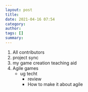 ```yaml
---
layout: post
title: 
date: 2021-04-16 07:54
category: 
author: 
tags: []
summary: 
---
```


1. All contributors
1. project sync
1. my game creation teaching aid
1. Agile games
    - ug techt
        - review
        - How to make it about agile
